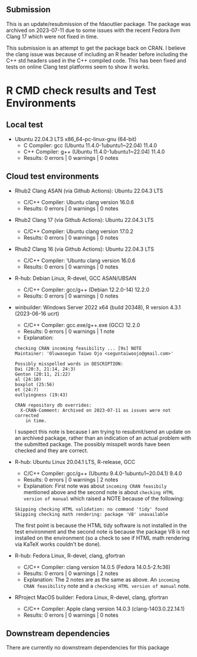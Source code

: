 ## Submission
This is an update/resubmission of the fdaoutlier package. The package was archived
on 2023-07-11 due to some issues with the recent Fedora llvm Clang 17 which were not
fixed in time.

This submission is an attempt to get the package back on CRAN. I believe the clang issue was because of including an R header before including the C++ std headers used in the C++ compiled code. This has been fixed and tests on online Clang test platforms seem to show it works.

# R CMD check results and Test Environments

## Local test

- Ubuntu 22.04.3 LTS x86_64-pc-linux-gnu (64-bit)
  - C Compiler: gcc (Ubuntu 11.4.0-1ubuntu1~22.04) 11.4.0
  - C++ Compiler: g++ (Ubuntu 11.4.0-1ubuntu1~22.04) 11.4.0
  - Results:  0 errors | 0 warnings | 0 notes 

## Cloud test environments

- Rhub2 Clang ASAN (via Github Actions): Ubuntu 22.04.3 LTS
  - C/C++ Compiler: Ubuntu clang version 16.0.6
  - Results:  0 errors | 0 warnings | 0 notes 

- Rhub2 Clang 17 (via Github Actions): Ubuntu 22.04.3 LTS
  - C/C++ Compiler: Ubuntu clang version 17.0.2
  - Results:  0 errors | 0 warnings | 0 notes 
  
- Rhub2 Clang 16 (via Github Actions): Ubuntu 22.04.3 LTS
  - C/C++ Compiler: ‘Ubuntu clang version 16.0.6
  - Results:  0 errors | 0 warnings | 0 notes 

- R-hub: Debian Linux, R-devel, GCC ASAN/UBSAN
  - C/C++ Compiler: gcc/g++ (Debian 12.2.0-14) 12.2.0
  - Results:  0 errors | 0 warnings | 0 notes 
  
- winbuilder: Windows Server 2022 x64 (build 20348), R version 4.3.1 (2023-06-16 ucrt)
  - C/C++ Compiler: gcc.exe/g++.exe (GCC) 12.2.0
  - Results:  0 errors | 0 warnings | 1 note
  - Explanation:
  ```
  checking CRAN incoming feasibility ... [9s] NOTE
  Maintainer: 'Oluwasegun Taiwo Ojo <seguntaiwoojo@gmail.com>'
  
  Possibly misspelled words in DESCRIPTION:
  Dai (20:3, 21:14, 24:3)
  Genton (20:11, 21:22)
  al (24:10)
  boxplot (25:56)
  et (24:7)
  outlyingness (19:43)

  CRAN repository db overrides:
    X-CRAN-Comment: Archived on 2023-07-11 as issues were not corrected
      in time.
  ```
  I suspect this note is because I am trying to resubmit/send an update on an archived
  package, rather than an indication of an actual problem with the submitted
  package. The possibly misspelt words have been checked and they are correct.
  
- R-hub: Ubuntu Linux 20.04.1 LTS, R-release, GCC
  - C/C++ Compiler: gcc/g++ (Ubuntu 9.4.0-1ubuntu1~20.04.1) 9.4.0
  - Results:  0 errors | 0 warnings | 2 notes 
  - Explanation: First note was about `incoming CRAN feasibily` mentioned above
  and the second note is about `checking HTML version of manual` which raised a 
  NOTE because of the following: 
  ```
  Skipping checking HTML validation: no command 'tidy' found
  Skipping checking math rendering: package 'V8' unavailable
  ```
  The first point is because the HTML tidy software is not installed in the test
  environment and the second note is because the package V8 is not installed
  on the environment (so a check to see if HTML math rendering via KaTeX works 
  couldn't be done).

- R-hub: Fedora Linux, R-devel, clang, gfortran
  - C/C++ Compiler: clang version 14.0.5 (Fedora 14.0.5-2.fc36)
  - Results:  0 errors | 0 warnings | 2 notes 
  - Explanation: The 2 notes are as the same as above. An `incoming CRAN feasibility`
  note and a `checking HTML version of manual` note.
  
- RProject MacOS builder: Fedora Linux, R-devel, clang, gfortran
  - C/C++ Compiler: Apple clang version 14.0.3 (clang-1403.0.22.14.1)
  - Results:  0 errors | 0 warnings | 0 notes 

## Downstream dependencies
There are currently no downstream dependencies for this package
